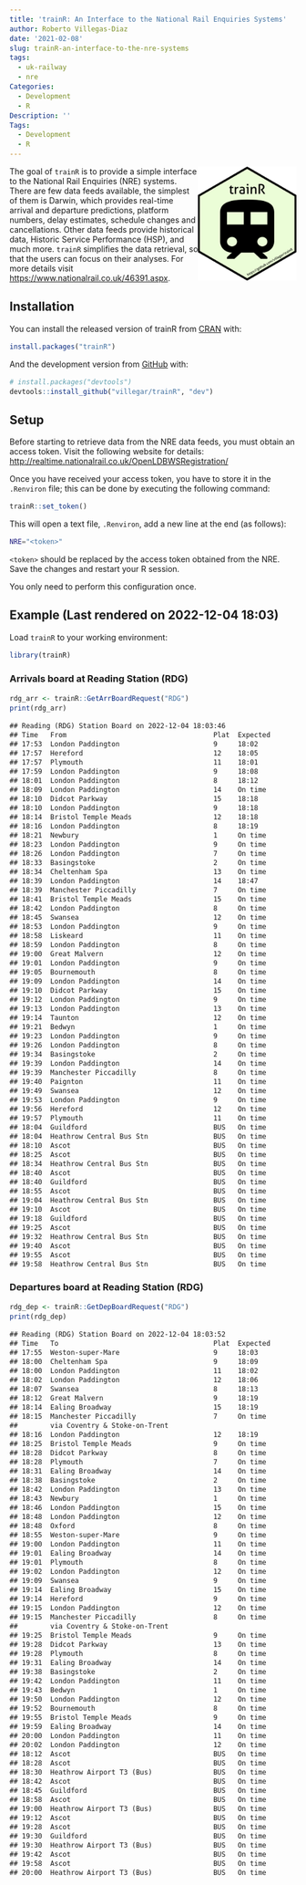 ```yaml
---
title: 'trainR: An Interface to the National Rail Enquiries Systems'
author: Roberto Villegas-Diaz
date: '2021-02-08'
slug: trainR-an-interface-to-the-nre-systems
tags:
  - uk-railway
  - nre
Categories:
  - Development
  - R
Description: ''
Tags:
  - Development
  - R
---
```


<img src="https://raw.githubusercontent.com/villegar/trainR/main/inst/images/logo.png" alt="logo" align="right" height=200px/>

The goal of `trainR` is to provide a simple interface to the 
National Rail Enquiries (NRE) systems. There are few data feeds 
available, the simplest of them is Darwin, which provides real-time 
arrival and departure predictions, platform numbers, delay estimates, 
schedule changes and cancellations. Other data feeds provide historical 
data, Historic Service Performance (HSP), and much more. `trainR` 
simplifies the data retrieval, so that the users can focus on their 
analyses. For more details visit 
https://www.nationalrail.co.uk/46391.aspx.

## Installation

You can install the released version of trainR from [CRAN](https://CRAN.R-project.org) with:

``` r
install.packages("trainR")
```

And the development version from [GitHub](https://github.com/) with:

``` r
# install.packages("devtools")
devtools::install_github("villegar/trainR", "dev")
```

## Setup
Before starting to retrieve data from the NRE data feeds, you must obtain an access token. 
Visit the following website for details: http://realtime.nationalrail.co.uk/OpenLDBWSRegistration/

Once you have received your access token, you have to store it in the `.Renviron` file; this can be 
done by executing the following command:


```r
trainR::set_token()
```

This will open a text file, `.Renviron`, add a new line at the end (as follows):

```bash
NRE="<token>"
```

`<token>` should be replaced by the access token obtained from the NRE. Save the changes and restart 
your R session.

You only need to perform this configuration once.

## Example (Last rendered on 2022-12-04 18:03)

Load `trainR` to your working environment:

```r
library(trainR)
```

### Arrivals board at Reading Station (RDG)


```r
rdg_arr <- trainR::GetArrBoardRequest("RDG")
print(rdg_arr)
```

```
## Reading (RDG) Station Board on 2022-12-04 18:03:46
## Time   From                                    Plat  Expected
## 17:53  London Paddington                       9     18:02
## 17:57  Hereford                                12    18:05
## 17:57  Plymouth                                11    18:01
## 17:59  London Paddington                       9     18:08
## 18:01  London Paddington                       8     18:12
## 18:09  London Paddington                       14    On time
## 18:10  Didcot Parkway                          15    18:18
## 18:10  London Paddington                       9     18:18
## 18:14  Bristol Temple Meads                    12    18:18
## 18:16  London Paddington                       8     18:19
## 18:21  Newbury                                 1     On time
## 18:23  London Paddington                       9     On time
## 18:26  London Paddington                       7     On time
## 18:33  Basingstoke                             2     On time
## 18:34  Cheltenham Spa                          13    On time
## 18:39  London Paddington                       14    18:47
## 18:39  Manchester Piccadilly                   7     On time
## 18:41  Bristol Temple Meads                    15    On time
## 18:42  London Paddington                       8     On time
## 18:45  Swansea                                 12    On time
## 18:53  London Paddington                       9     On time
## 18:58  Liskeard                                11    On time
## 18:59  London Paddington                       8     On time
## 19:00  Great Malvern                           12    On time
## 19:01  London Paddington                       9     On time
## 19:05  Bournemouth                             8     On time
## 19:09  London Paddington                       14    On time
## 19:10  Didcot Parkway                          15    On time
## 19:12  London Paddington                       9     On time
## 19:13  London Paddington                       13    On time
## 19:14  Taunton                                 12    On time
## 19:21  Bedwyn                                  1     On time
## 19:23  London Paddington                       9     On time
## 19:26  London Paddington                       8     On time
## 19:34  Basingstoke                             2     On time
## 19:39  London Paddington                       14    On time
## 19:39  Manchester Piccadilly                   8     On time
## 19:40  Paignton                                11    On time
## 19:49  Swansea                                 12    On time
## 19:53  London Paddington                       9     On time
## 19:56  Hereford                                12    On time
## 19:57  Plymouth                                11    On time
## 18:04  Guildford                               BUS   On time
## 18:04  Heathrow Central Bus Stn                BUS   On time
## 18:10  Ascot                                   BUS   On time
## 18:25  Ascot                                   BUS   On time
## 18:34  Heathrow Central Bus Stn                BUS   On time
## 18:40  Ascot                                   BUS   On time
## 18:40  Guildford                               BUS   On time
## 18:55  Ascot                                   BUS   On time
## 19:04  Heathrow Central Bus Stn                BUS   On time
## 19:10  Ascot                                   BUS   On time
## 19:18  Guildford                               BUS   On time
## 19:25  Ascot                                   BUS   On time
## 19:32  Heathrow Central Bus Stn                BUS   On time
## 19:40  Ascot                                   BUS   On time
## 19:55  Ascot                                   BUS   On time
## 19:58  Heathrow Central Bus Stn                BUS   On time
```

### Departures board at Reading Station (RDG)


```r
rdg_dep <- trainR::GetDepBoardRequest("RDG")
print(rdg_dep)
```

```
## Reading (RDG) Station Board on 2022-12-04 18:03:52
## Time   To                                      Plat  Expected
## 17:55  Weston-super-Mare                       9     18:03
## 18:00  Cheltenham Spa                          9     18:09
## 18:00  London Paddington                       11    18:02
## 18:02  London Paddington                       12    18:06
## 18:07  Swansea                                 8     18:13
## 18:12  Great Malvern                           9     18:19
## 18:14  Ealing Broadway                         15    18:19
## 18:15  Manchester Piccadilly                   7     On time
##        via Coventry & Stoke-on-Trent           
## 18:16  London Paddington                       12    18:19
## 18:25  Bristol Temple Meads                    9     On time
## 18:28  Didcot Parkway                          8     On time
## 18:28  Plymouth                                7     On time
## 18:31  Ealing Broadway                         14    On time
## 18:38  Basingstoke                             2     On time
## 18:42  London Paddington                       13    On time
## 18:43  Newbury                                 1     On time
## 18:46  London Paddington                       15    On time
## 18:48  London Paddington                       12    On time
## 18:48  Oxford                                  8     On time
## 18:55  Weston-super-Mare                       9     On time
## 19:00  London Paddington                       11    On time
## 19:01  Ealing Broadway                         14    On time
## 19:01  Plymouth                                8     On time
## 19:02  London Paddington                       12    On time
## 19:09  Swansea                                 9     On time
## 19:14  Ealing Broadway                         15    On time
## 19:14  Hereford                                9     On time
## 19:15  London Paddington                       12    On time
## 19:15  Manchester Piccadilly                   8     On time
##        via Coventry & Stoke-on-Trent           
## 19:25  Bristol Temple Meads                    9     On time
## 19:28  Didcot Parkway                          13    On time
## 19:28  Plymouth                                8     On time
## 19:31  Ealing Broadway                         14    On time
## 19:38  Basingstoke                             2     On time
## 19:42  London Paddington                       11    On time
## 19:43  Bedwyn                                  1     On time
## 19:50  London Paddington                       12    On time
## 19:52  Bournemouth                             8     On time
## 19:55  Bristol Temple Meads                    9     On time
## 19:59  Ealing Broadway                         14    On time
## 20:00  London Paddington                       11    On time
## 20:02  London Paddington                       12    On time
## 18:12  Ascot                                   BUS   On time
## 18:28  Ascot                                   BUS   On time
## 18:30  Heathrow Airport T3 (Bus)               BUS   On time
## 18:42  Ascot                                   BUS   On time
## 18:45  Guildford                               BUS   On time
## 18:58  Ascot                                   BUS   On time
## 19:00  Heathrow Airport T3 (Bus)               BUS   On time
## 19:12  Ascot                                   BUS   On time
## 19:28  Ascot                                   BUS   On time
## 19:30  Guildford                               BUS   On time
## 19:30  Heathrow Airport T3 (Bus)               BUS   On time
## 19:42  Ascot                                   BUS   On time
## 19:58  Ascot                                   BUS   On time
## 20:00  Heathrow Airport T3 (Bus)               BUS   On time
```
